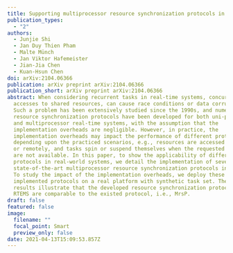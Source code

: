 ```yaml
---
title: Supporting multiprocessor resource synchronization protocols in RTEMS
publication_types:
  - "2"
authors:
  - Junjie Shi
  - Jan Duy Thien Pham
  - Malte Münch
  - Jan Viktor Hafemeister
  - Jian-Jia Chen
  - Kuan-Hsun Chen
doi: arXiv:2104.06366
publication: arXiv preprint arXiv:2104.06366
publication_short: arXiv preprint arXiv:2104.06366
abstract: When considering recurrent tasks in real-time systems, concurrent
  accesses to shared resources, can cause race conditions or data corruptions.
  Such a problem has been extensively studied since the 1990s, and numerous
  resource synchronization protocols have been developed for both uni-processor
  and multiprocessor real-time systems, with the assumption that the
  implementation overheads are negligible. However, in practice, the
  implementation overheads may impact the performance of different protocols
  depending upon the practiced scenarios, e.g., resources are accessed locally
  or remotely, and tasks spin or suspend themselves when the requested resources
  are not available. In this paper, to show the applicability of different
  protocols in real-world systems, we detail the implementation of several
  state-of-the-art multiprocessor resource synchronization protocols in RTEMS.
  To study the impact of the implementation overheads, we deploy these
  implemented protocols on a real platform with synthetic task set. The measured
  results illustrate that the developed resource synchronization protocols in
  RTEMS are comparable to the existed protocol, i.e., MrsP.
draft: false
featured: false
image:
  filename: ""
  focal_point: Smart
  preview_only: false
date: 2021-04-13T15:09:53.857Z
---
```

